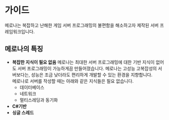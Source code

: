 가이드
====

메로나는 복잡하고 난해한 게임 서버 프로그래밍의 불편함을 해소하고자 제작된 서버 프레임워크입니다.<br>

메로나의 특징
----
* __복잡한 지식이 필요 없음__
  메로나는 최대한 서버 프로그래밍에 대한 기반 지식이 없어도 서버 프로그래밍이 가능하게끔 만들어졌습니다. 메로나는 고성능 고복잡성의 서버보다는, 성능은 조금 낮더라도 편리하게 개발할 수 있는 환경을 지향합니다. <br>
  메로나로 서버를 작성할 때는 아래와 같은 지식들은 필요 없습니다.
  * 데이터베이스
  * 네트워크
  * 멀티스레딩과 동기화
* __C#기반__
* __싱글 스레드__
